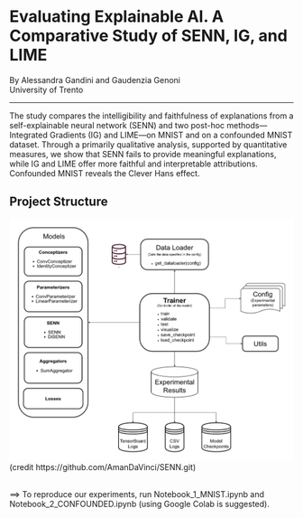 # Evaluating Explainable AI. A Comparative Study of SENN, IG, and LIME
By Alessandra Gandini and Gaudenzia Genoni  
University of Trento
***

The study compares the intelligibility and faithfulness of explanations from a self-explainable neural
network (SENN) and two post-hoc methods—Integrated Gradients (IG) and LIME—on MNIST and
on a confounded MNIST dataset. Through
a primarily qualitative analysis, supported by quantitative measures, we show that SENN fails to
provide meaningful explanations, while IG and LIME offer more faithful and interpretable attributions. Confounded MNIST reveals the Clever Hans effect.

## Project Structure
<img src="images/UML-SENN.png" alt="Project Structure" width="720">
(credit https://github.com/AmanDaVinci/SENN.git)

<br>
<br>

==> To reproduce our experiments, run Notebook_1_MNIST.ipynb and Notebook_2_CONFOUNDED.ipynb (using Google Colab is suggested).
